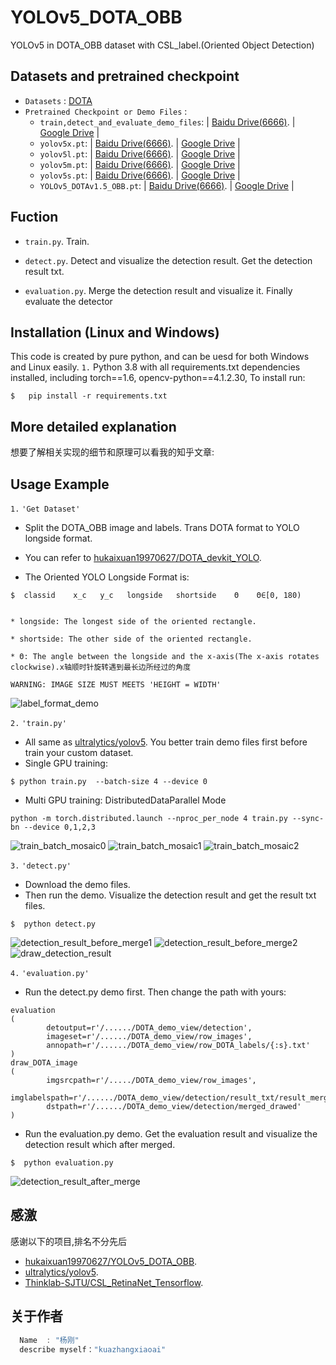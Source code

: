 # YOLOv5_DOTA_OBB
YOLOv5 in DOTA_OBB dataset with CSL_label.(Oriented Object Detection)


## Datasets and pretrained checkpoint
* `Datasets` : [DOTA](https://link.zhihu.com/?target=http%3A//captain.whu.edu.cn/DOTAweb/)
* `Pretrained Checkpoint or Demo Files` : 
    * `train,detect_and_evaluate_demo_files`:  | [Baidu Drive(6666)](https://pan.baidu.com/s/19BGy_UIdk8N-mSjHBMI0QQ). |  [Google Drive](https://drive.google.com/file/d/1MdKTgXQpHFBk_RN9UDSIB42M5e8zQaTP/view?usp=sharing) |
    * `yolov5x.pt`:  | [Baidu Drive(6666)](https://pan.baidu.com/s/1pH6EGKZiIyGtoqUe3F8eWQ). |  [Google Drive](https://drive.google.com/file/d/1hGPB7iOl3EmB2vfm44xMpHJV8hPufHn2/view?usp=sharing) |
    * `yolov5l.pt`:  | [Baidu Drive(6666)](https://pan.baidu.com/s/16is2mx879jk9_4RHwcIgKw). |  [Google Drive](https://drive.google.com/file/d/12ljwafulmAP1i9XsaeYvEnIUd18agJcT/view?usp=sharing) |
    * `yolov5m.pt`:  | [Baidu Drive(6666)](https://pan.baidu.com/s/1ZQoxEB-1mtBAk3A-Rt85-A). |  [Google Drive](https://drive.google.com/file/d/1VSDegIUgTh-fMDIjuwTSQaZ1w5bVx2Vd/view?usp=sharing) |
    * `yolov5s.pt`:  | [Baidu Drive(6666)](https://pan.baidu.com/s/1jm7ijb0a3LVkg8P2bkmJnw). |  [Google Drive](https://drive.google.com/file/d/1ePo6OM8MbxG8nAkZS_Bt7cmnChSlKBmo/view?usp=sharing) |
    * `YOLOv5_DOTAv1.5_OBB.pt`:  | [Baidu Drive(6666)](https://pan.baidu.com/s/1WSJFwwM5nyWgPLzAV6rp8Q). |  [Google Drive](https://drive.google.com/file/d/171xlq49JEiKJ3L-UEV9tICXltPs92dLk/view?usp=sharing) |

## Fuction
* `train.py`.  Train.

* `detect.py`. Detect and visualize the detection result. Get the detection result txt.

* `evaluation.py`.  Merge the detection result and visualize it. Finally evaluate the detector



## Installation  (Linux and Windows)
This code is created by pure python, and can be uesd for both Windows and Linux easily.
`1.` Python 3.8 with all requirements.txt dependencies installed, including torch==1.6, opencv-python==4.1.2.30, To install run:
```
$   pip install -r requirements.txt
```



## More detailed explanation
想要了解相关实现的细节和原理可以看我的知乎文章:   


## Usage Example
`1.` `'Get Dataset' `
 
* Split the DOTA_OBB image and labels. Trans DOTA format to YOLO longside format.

* You can refer to  [hukaixuan19970627/DOTA_devkit_YOLO](https://github.com/hukaixuan19970627/DOTA_devkit_YOLO).

* The Oriented YOLO Longside Format is:

```
$  classid    x_c   y_c   longside   shortside    Θ    Θ∈[0, 180)


* longside: The longest side of the oriented rectangle.

* shortside: The other side of the oriented rectangle.

* Θ: The angle between the longside and the x-axis(The x-axis rotates clockwise).x轴顺时针旋转遇到最长边所经过的角度
```
`WARNING: IMAGE SIZE MUST MEETS 'HEIGHT = WIDTH'`

![label_format_demo](./label_format_demo.png)

`2.` `'train.py'` 

* All same as [ultralytics/yolov5](https://github.com/ultralytics/yolov5).  You better train demo files first before train your custom dataset.
* Single GPU training:
```
$ python train.py  --batch-size 4 --device 0
```
* Multi GPU training:  DistributedDataParallel Mode 
```
python -m torch.distributed.launch --nproc_per_node 4 train.py --sync-bn --device 0,1,2,3
```

![train_batch_mosaic0](./train_batch0.jpg)
![train_batch_mosaic1](./train_batch1.jpg)
![train_batch_mosaic2](./train_batch2.jpg)


`3.` `'detect.py'` 
    
* Download the demo files.
* Then run the demo. Visualize the detection result and get the result txt files.

```
$  python detect.py
```

![detection_result_before_merge1](./P0004__1__0___0.png)
![detection_result_before_merge2](./P0004__1__0___440.png)
![draw_detection_result](./P1478__1__853___824.png)



`4.` `'evaluation.py'` 

* Run the detect.py demo first. Then change the path with yours:
```
evaluation
(
        detoutput=r'/....../DOTA_demo_view/detection',
        imageset=r'/....../DOTA_demo_view/row_images',
        annopath=r'/....../DOTA_demo_view/row_DOTA_labels/{:s}.txt'
)
draw_DOTA_image
(
        imgsrcpath=r'/...../DOTA_demo_view/row_images',
        imglabelspath=r'/....../DOTA_demo_view/detection/result_txt/result_merged',
        dstpath=r'/....../DOTA_demo_view/detection/merged_drawed'
)
```

* Run the evaluation.py demo. Get the evaluation result and visualize the detection result which after merged.
```
$  python evaluation.py
```

![detection_result_after_merge](./P0004_.png)

## 感激
感谢以下的项目,排名不分先后

* [hukaixuan19970627/YOLOv5_DOTA_OBB](https://github.com/hukaixuan19970627/YOLOv5_DOTA_OBB).
* [ultralytics/yolov5](https://github.com/ultralytics/yolov5).
* [Thinklab-SJTU/CSL_RetinaNet_Tensorflow](https://github.com/Thinklab-SJTU/CSL_RetinaNet_Tensorflow).

## 关于作者

```javascript
  Name  : "杨刚"
  describe myself："kuazhangxiaoai"
  
```
